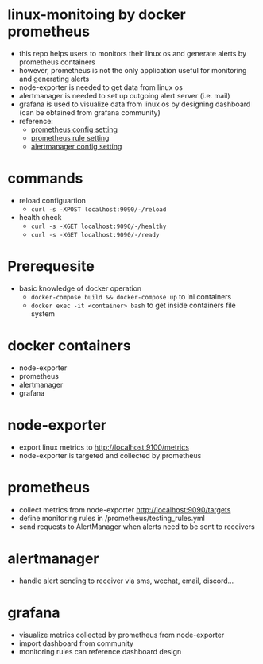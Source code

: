 # linux-monitoing by docker prometheus
- this repo helps users to monitors their linux os and generate alerts by prometheus containers
- however, prometheus is not the only application useful for monitoring and generating alerts
- node-exporter is needed to get data from linux os
- alertmanager is needed to set up outgoing alert server (i.e. mail)
- grafana is used to visualize data from linux os by designing dashboard (can be obtained from grafana community)
- reference:
  - [prometheus config setting](https://prometheus.io/docs/prometheus/latest/configuration/configuration/)
  - [prometheus rule setting](https://prometheus.io/docs/prometheus/latest/configuration/recording_rules/)
  - [alertmanager config setting](https://prometheus.io/docs/alerting/latest/configuration/)

# commands
- reload configuartion 
  - `curl -s -XPOST localhost:9090/-/reload`
- health check
  - `curl -s -XGET localhost:9090/-/healthy`
  - `curl -s -XGET localhost:9090/-/ready`

  

# Prerequesite
- basic knowledge of docker operation
  - `docker-compose build && docker-compose up` to ini containers
  - `docker exec -it <container> bash` to get inside containers file system
  

# docker containers
- node-exporter
- prometheus
- alertmanager
- grafana

# node-exporter
- export linux metrics to [http://localhost:9100/metrics](http://localhost:9100/metrics)
- node-exporter is targeted and collected by prometheus

# prometheus
- collect metrics from node-exporter [http://localhost:9090/targets](http://localhost:9090/targets)
- define monitoring rules in /prometheus/testing_rules.yml
- send requests to AlertManager when alerts need to be sent to receivers

# alertmanager
- handle alert sending to receiver via sms, wechat, email, discord...

# grafana
- visualize metrics collected by prometheus from node-exporter
- import dashboard from community
- monitoring rules can reference dashboard design
